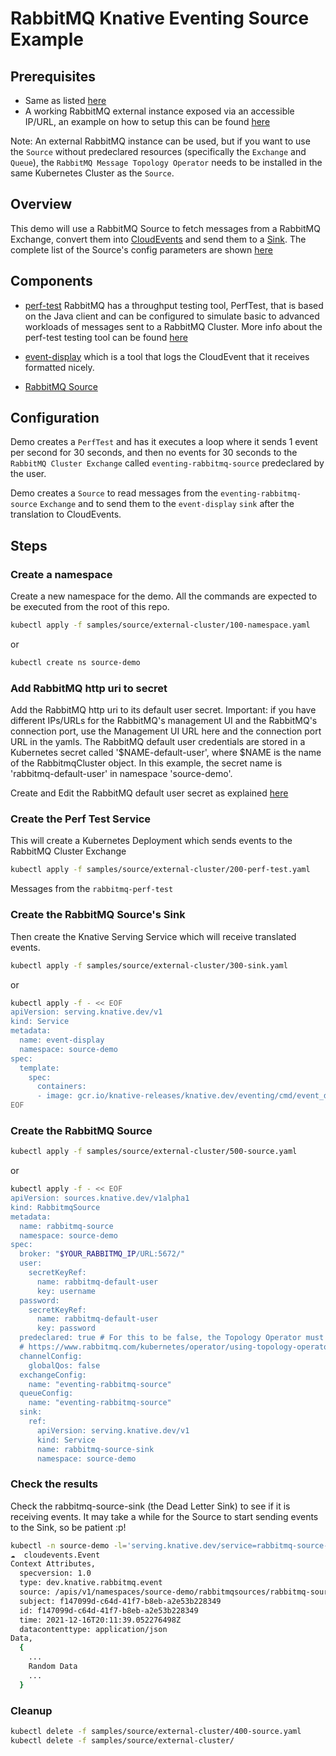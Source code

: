 # RabbitMQ Knative Eventing Source Example

## Prerequisites

- Same as listed [here](../../../docs/source.md#prerequisites)
- A working RabbitMQ external instance exposed via an accessible IP/URL, an example on how to setup this can be found [here](./resources/rabbitmq.yml)

Note: An external RabbitMQ instance can be used, but if you want to use the `Source` without predeclared resources (specifically the `Exchange` and `Queue`), the `RabbitMQ Message Topology Operator` needs to be installed in the same Kubernetes Cluster as the `Source`.

## Overview

This demo will use a RabbitMQ Source to fetch messages from a RabbitMQ Exchange, convert them into [CloudEvents](https://cloudevents.io/) and send them to a [Sink](https://knative.dev/docs/eventing/sinks/#about-sinks). The complete list of the Source's config parameters are shown [here](../../../docs/source.md)

## Components

- [perf-test](https://github.com/rabbitmq/rabbitmq-perf-test) RabbitMQ has a throughput testing tool, PerfTest, that is based on the Java client and can be configured to simulate basic to advanced workloads of messages sent to a RabbitMQ Cluster. More info about the perf-test testing tool can be found [here](../perf-test.help.env.text)

- [event-display](https://github.com/knative/eventing/tree/main/cmd/event_display)
  which is a tool that logs the CloudEvent that it receives formatted nicely.

- [RabbitMQ Source](../../../docs/source.md)

## Configuration

Demo creates a `PerfTest` and has it executes a loop where it sends 1 event per second for 30 seconds, and then no events for 30 seconds to the `RabbitMQ Cluster Exchange` called `eventing-rabbitmq-source` predeclared by the user.

Demo creates a `Source` to read messages from the `eventing-rabbitmq-source` `Exchange` and to send them to the `event-display` `sink` after the translation to CloudEvents.

## Steps

### Create a namespace

Create a new namespace for the demo. All the commands are expected to be
executed from the root of this repo.

```sh
kubectl apply -f samples/source/external-cluster/100-namespace.yaml
```
or
```sh
kubectl create ns source-demo
```

### Add RabbitMQ http uri to secret

Add the RabbitMQ http uri to its default user secret. Important: if you have different IPs/URLs for the RabbitMQ's management UI and the RabbitMQ's connection port, use the Management UI URL here and the connection port URL in the yamls.
The RabbitMQ default user credentials are stored in a Kubernetes secret called '$NAME-default-user', where $NAME is the name of the RabbitmqCluster object.
In this example, the secret name is 'rabbitmq-default-user' in namespace 'source-demo'.

Create and Edit the RabbitMQ default user secret as explained [here](../quick-setup/README.md#add-rabbitmq-http-uri-to-secret)

### Create the Perf Test Service

This will create a Kubernetes Deployment which sends events to the RabbitMQ Cluster Exchange

```sh
kubectl apply -f samples/source/external-cluster/200-perf-test.yaml
```

Messages from the `rabbitmq-perf-test`

### Create the RabbitMQ Source's Sink

Then create the Knative Serving Service which will receive translated events.

```sh
kubectl apply -f samples/source/external-cluster/300-sink.yaml
```
or
```sh
kubectl apply -f - << EOF
apiVersion: serving.knative.dev/v1
kind: Service
metadata:
  name: event-display
  namespace: source-demo
spec:
  template:
    spec:
      containers:
      - image: gcr.io/knative-releases/knative.dev/eventing/cmd/event_display
EOF
```

### Create the RabbitMQ Source

```sh
kubectl apply -f samples/source/external-cluster/500-source.yaml
```
or
```sh
kubectl apply -f - << EOF
apiVersion: sources.knative.dev/v1alpha1
kind: RabbitmqSource
metadata:
  name: rabbitmq-source
  namespace: source-demo
spec:
  broker: "$YOUR_RABBITMQ_IP/URL:5672/"
  user:
    secretKeyRef:
      name: rabbitmq-default-user
      key: username
  password:
    secretKeyRef:
      name: rabbitmq-default-user
      key: password
  predeclared: true # For this to be false, the Topology Operator must be installed in your Source's cluster
  # https://www.rabbitmq.com/kubernetes/operator/using-topology-operator.html
  channelConfig:
    globalQos: false
  exchangeConfig:
    name: "eventing-rabbitmq-source"
  queueConfig:
    name: "eventing-rabbitmq-source"
  sink:
    ref:
      apiVersion: serving.knative.dev/v1
      kind: Service
      name: rabbitmq-source-sink
      namespace: source-demo
```

### Check the results

Check the rabbitmq-source-sink (the Dead Letter Sink) to see if it is receiving events.
It may take a while for the Source to start sending events to the Sink, so be patient :p!

```sh
kubectl -n source-demo -l='serving.knative.dev/service=rabbitmq-source-sink' logs -c user-container
☁️  cloudevents.Event
Context Attributes,
  specversion: 1.0
  type: dev.knative.rabbitmq.event
  source: /apis/v1/namespaces/source-demo/rabbitmqsources/rabbitmq-source
  subject: f147099d-c64d-41f7-b8eb-a2e53b228349
  id: f147099d-c64d-41f7-b8eb-a2e53b228349
  time: 2021-12-16T20:11:39.052276498Z
  datacontenttype: application/json
Data,
  {
    ...
    Random Data
    ...
  }
```

### Cleanup

```sh
kubectl delete -f samples/source/external-cluster/400-source.yaml
kubectl delete -f samples/source/external-cluster/
```
